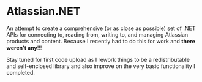# Atlassian.NET

An attempt to create a comprehensive (or as close as possible) set of .NET APIs for connecting to, reading from, writing to, and managing Atlassian products and content.  Because I recently had to do this for work and **there weren't any**!!!

Stay tuned for first code upload as I rework things to be a redistributable and self-enclosed library and also improve on the very basic functionality I completed.
